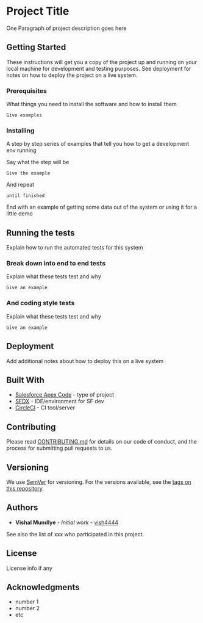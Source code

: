 # Project Title

One Paragraph of project description goes here

## Getting Started

These instructions will get you a copy of the project up and running on your local machine for development and testing purposes. See deployment for notes on how to deploy the project on a live system.

### Prerequisites

What things you need to install the software and how to install them

```
Give examples
```

### Installing

A step by step series of examples that tell you how to get a development env running

Say what the step will be

```
Give the example
```

And repeat

```
until finished
```

End with an example of getting some data out of the system or using it for a little demo

## Running the tests

Explain how to run the automated tests for this system

### Break down into end to end tests

Explain what these tests test and why

```
Give an example
```

### And coding style tests

Explain what these tests test and why

```
Give an example
```

## Deployment

Add additional notes about how to deploy this on a live system

## Built With

* [Salesforce Apex Code](https://developer.salesforce.com/docs/atlas.en-us.apexcode.meta/apexcode/apex_dev_guide.htm) - type of project
* [SFDX](https://developer.salesforce.com/docs/atlas.en-us.sfdx_dev.meta/sfdx_dev/sfdx_dev_ws_create_new.htm) - IDE/environment for SF dev
* [CircleCI](https://circleci.com/docs/2.0/) - CI tool/server


## Contributing

Please read [CONTRIBUTING.md](https://gist.github.com/PurpleBooth/b24679402957c63ec426) for details on our code of conduct, and the process for submitting pull requests to us.

## Versioning

We use [SemVer](http://semver.org/) for versioning. For the versions available, see the [tags on this repository](https://github.com/your/project/tags). 

## Authors

* **Vishal Mundlye** - *Initial work* - [vish4444](https://github.com/vish4444)

See also the list of xxx who participated in this project.

## License

License info if any

## Acknowledgments

* number 1
* number 2
* etc

